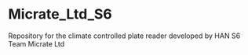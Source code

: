 # Micrate_Ltd_S6
Repository for the climate controlled plate reader developed by HAN S6 Team Micrate Ltd
